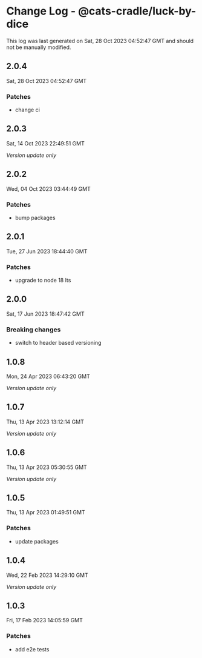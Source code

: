 # Change Log - @cats-cradle/luck-by-dice

This log was last generated on Sat, 28 Oct 2023 04:52:47 GMT and should not be manually modified.

## 2.0.4
Sat, 28 Oct 2023 04:52:47 GMT

### Patches

- change ci

## 2.0.3
Sat, 14 Oct 2023 22:49:51 GMT

_Version update only_

## 2.0.2
Wed, 04 Oct 2023 03:44:49 GMT

### Patches

- bump packages

## 2.0.1
Tue, 27 Jun 2023 18:44:40 GMT

### Patches

- upgrade to node 18 lts

## 2.0.0
Sat, 17 Jun 2023 18:47:42 GMT

### Breaking changes

- switch to header based versioning

## 1.0.8
Mon, 24 Apr 2023 06:43:20 GMT

_Version update only_

## 1.0.7
Thu, 13 Apr 2023 13:12:14 GMT

_Version update only_

## 1.0.6
Thu, 13 Apr 2023 05:30:55 GMT

_Version update only_

## 1.0.5
Thu, 13 Apr 2023 01:49:51 GMT

### Patches

- update packages

## 1.0.4
Wed, 22 Feb 2023 14:29:10 GMT

_Version update only_

## 1.0.3
Fri, 17 Feb 2023 14:05:59 GMT

### Patches

- add e2e tests

